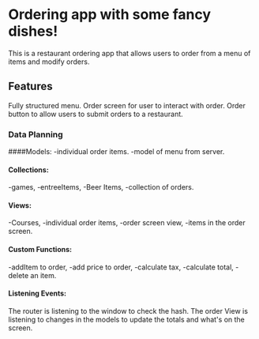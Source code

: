 # Ordering app with some fancy dishes!
This is a restaurant ordering app that allows users to order from a menu of items and modify orders.

## Features
 Fully structured menu.
 Order screen for user to interact with order.
 Order button to allow users to submit orders to a restaurant.
### Data Planning
####Models:
-individual order items.
-model of menu from server.
####  Collections:
-games,
-entreeItems,
-Beer Items,
-collection of orders.
####  Views:
-Courses,
-individual order items,
-order screen view,
-items in the order screen.
####  Custom Functions:
-addItem to order,
-add price to order,
-calculate tax,
-calculate total,
-delete an item.
#### Listening Events:
The router is listening to the window to check the hash.
The order View is listening to changes in the models to update the totals and what's on the screen.

